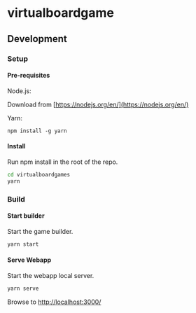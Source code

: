 # virtualboardgame


## Development

### Setup

#### Pre-requisites

Node.js:

Download from [https://nodejs.org/en/](https://nodejs.org/en/)

Yarn:

```
npm install -g yarn
```

#### Install

Run npm install in the root of the repo.

```bash
cd virtualboardgames
yarn
```

### Build

#### Start builder

Start the game builder.

```bash
yarn start
```

#### Serve Webapp

Start the webapp local server.

```bash
yarn serve
```

Browse to [http://localhost:3000/](http://localhost:3000/)
